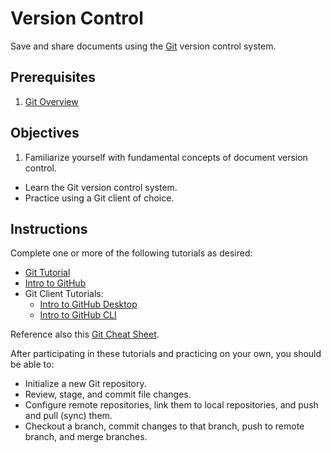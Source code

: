 # Version Control

Save and share documents using the [Git](https://git-scm.com/) version control system.

## Prerequisites

  1. [Git Overview](/notes/git/notes.md)

## Objectives

  1. Familiarize yourself with fundamental concepts of document version control.
  + Learn the Git version control system.
  + Practice using a Git client of choice.

## Instructions

Complete one or more of the following tutorials as desired:

  + [Git Tutorial](https://try.github.io/)
  + [Intro to GitHub](https://services.github.com/on-demand/intro-to-github/)
  + Git Client Tutorials:
    + [Intro to GitHub Desktop](https://services.github.com/on-demand/github-desktop/)
    + [Intro to GitHub CLI](https://services.github.com/on-demand/github-cli/)

Reference also this [Git Cheat Sheet](https://services.github.com/on-demand/downloads/github-git-cheat-sheet.pdf).

After participating in these tutorials and practicing on your own, you should be able to:

  + Initialize a new Git repository.
  + Review, stage, and commit file changes.
  + Configure remote repositories, link them to local repositories, and push and pull (sync) them.
  + Checkout a branch, commit changes to that branch, push to remote branch, and merge branches.
